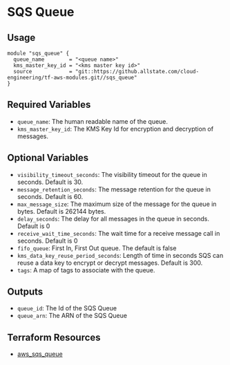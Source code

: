 # SQS Queue

## Usage

```hcl
module "sqs_queue" {
  queue_name        = "<queue name>"
  kms_master_key_id = "<kms master key id>"
  source            = "git::https://github.allstate.com/cloud-engineering/tf-aws-modules.git//sqs_queue"
}
```

## Required Variables

* `queue_name`: The human readable name of the queue.
* `kms_master_key_id`: The KMS Key Id for encryption and decryption of messages.

## Optional Variables

* `visibility_timeout_seconds`: The visibility timeout for the queue in seconds. Default is 30.
* `message_retention_seconds`: The message retention for the queue in seconds. Default is 60.
* `max_message_size`: The maximum size of the message for the queue in bytes. Default is 262144 bytes.
* `delay_seconds`: The delay for all messages in the queue in seconds. Default is 0
* `receive_wait_time_seconds`: The wait time for a receive message call in seconds. Default is 0
* `fifo_queue`: First In, First Out queue. The default is false
* `kms_data_key_reuse_period_seconds`: Length of time in seconds SQS can reuse a data key to encrypt or decrypt messages. Default is 300.
* `tags`: A map of tags to associate with the queue.

## Outputs

* `queue_id`: The Id of the SQS Queue
* `queue_arn`: The ARN of the SQS Queue

## Terraform Resources

* [aws_sqs_queue](https://www.terraform.io/docs/providers/aws/r/sqs_queue.html)
